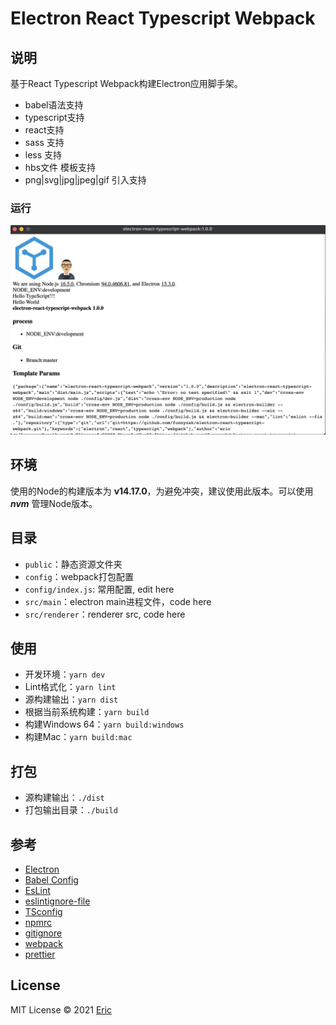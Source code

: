 # Electron React Typescript Webpack

## 说明

基于React Typescript Webpack构建Electron应用脚手架。

- babel语法支持
- typescript支持
- react支持
- sass 支持
- less 支持
- hbs文件 模板支持
- png|svg|jpg|jpeg|gif 引入支持

### 运行

![run](public/assets/img/run-demo.png)
  
## 环境

使用的Node的构建版本为 **v14.17.0**，为避免冲突，建议使用此版本。可以使用 ***nvm*** 管理Node版本。

## 目录

- `public`：静态资源文件夹
- `config`：webpack打包配置
- `config/index.js`: 常用配置, edit here
- `src/main`：electron main进程文件，code here
- `src/renderer`：renderer src, code here
  
## 使用

- 开发环境：`yarn dev`
- Lint格式化：`yarn lint`
- 源构建输出：`yarn dist`
- 根据当前系统构建：`yarn build`
- 构建Windows 64：`yarn build:windows`
- 构建Mac：`yarn build:mac`

## 打包

- 源构建输出：`./dist`
- 打包输出目录：`./build`

## 参考

- [Electron](https://electronjs.org/docs)
- [Babel Config](https://babel.docschina.org/docs/en/7.0.0/configuration/)
- [EsLint](https://eslint.org/docs/user-guide/configuring/)
- [eslintignore-file](https://eslint.org/docs/user-guide/configuring/ignoring-code#the-eslintignore-file)
- [TSconfig](https://www.typescriptlang.org/tsconfig/)
- [npmrc](https://docs.npmjs.com/cli/v7/configuring-npm/npmrc)
- [gitignore](https://git-scm.com/docs/gitignore)
- [webpack](https://webpack.docschina.org/guides/getting-started/)
- [prettier](https://prettier.io/docs/en/index.html)

## License

MIT License © 2021 [Eric](https://github.com/funnyzak)
